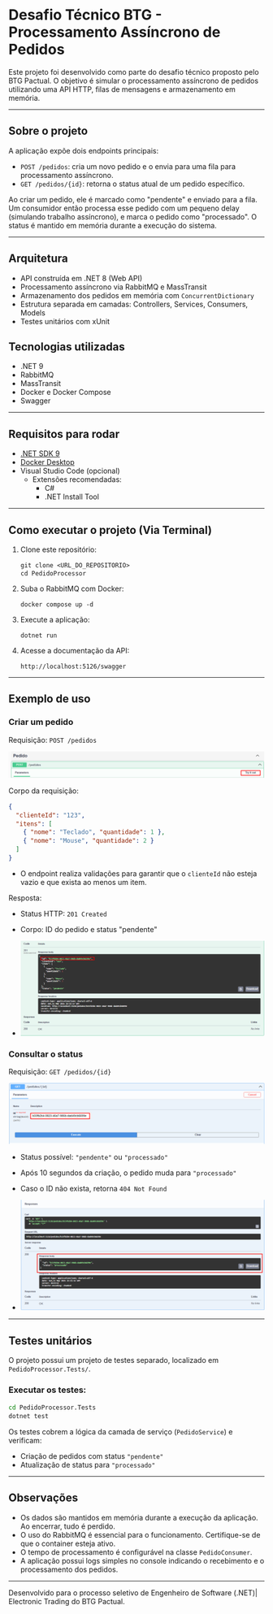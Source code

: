 # Desafio Técnico BTG - Processamento Assíncrono de Pedidos

Este projeto foi desenvolvido como parte do desafio técnico proposto pelo BTG Pactual. O objetivo é simular o processamento assíncrono de pedidos utilizando uma API HTTP, filas de mensagens e armazenamento em memória.

---

## Sobre o projeto

A aplicação expõe dois endpoints principais:

- `POST /pedidos`: cria um novo pedido e o envia para uma fila para processamento assíncrono.
- `GET /pedidos/{id}`: retorna o status atual de um pedido específico.

Ao criar um pedido, ele é marcado como "pendente" e enviado para a fila. Um consumidor então processa esse pedido com um pequeno delay (simulando trabalho assíncrono), e marca o pedido como "processado". O status é mantido em memória durante a execução do sistema.

---

## Arquitetura

- API construída em .NET 8 (Web API)
- Processamento assíncrono via RabbitMQ e MassTransit
- Armazenamento dos pedidos em memória com `ConcurrentDictionary`
- Estrutura separada em camadas: Controllers, Services, Consumers, Models
- Testes unitários com xUnit

## Tecnologias utilizadas

- .NET 9
- RabbitMQ
- MassTransit
- Docker e Docker Compose
- Swagger

---

## Requisitos para rodar

- [.NET SDK 9](https://dotnet.microsoft.com/en-us/download)
- [Docker Desktop](https://www.docker.com/products/docker-desktop)
- Visual Studio Code (opcional)
  - Extensões recomendadas:
    - C#
    - .NET Install Tool
---

## Como executar o projeto (Via Terminal)

1. Clone este repositório:
   ```
   git clone <URL_DO_REPOSITORIO>
   cd PedidoProcessor
   ```

2. Suba o RabbitMQ com Docker:
   ```
   docker compose up -d
   ```

3. Execute a aplicação:
   ```
   dotnet run
   ```

4. Acesse a documentação da API:
   ```
   http://localhost:5126/swagger
   ```

---

## Exemplo de uso

### Criar um pedido 

Requisição: `POST /pedidos`  

![Swagger-try-it-out](docs/swagger-try-it-out.png)

Corpo da requisição:

```json
{
  "clienteId": "123",
  "itens": [
    { "nome": "Teclado", "quantidade": 1 },
    { "nome": "Mouse", "quantidade": 2 }
  ]
}
```

- O endpoint realiza validações para garantir que o `clienteId` não esteja vazio e que exista ao menos um item.

Resposta:
- Status HTTP: `201 Created`
- Corpo: ID do pedido e status "pendente"

- ![Resposta](docs/response-id.png)

### Consultar o status

Requisição: `GET /pedidos/{id}`

![Requisição](docs/request-id.png)

- Status possível: `"pendente"` ou `"processado"`
- Após 10 segundos da criação, o pedido muda para `"processado"`
- Caso o ID não exista, retorna `404 Not Found`

- ![Resposta da Requisição](docs/get-response.png)

---

## Testes unitários

O projeto possui um projeto de testes separado, localizado em `PedidoProcessor.Tests/`.

### Executar os testes:

```bash
cd PedidoProcessor.Tests
dotnet test
```

Os testes cobrem a lógica da camada de serviço (`PedidoService`) e verificam:
- Criação de pedidos com status `"pendente"`
- Atualização de status para `"processado"`

---

## Observações

- Os dados são mantidos em memória durante a execução da aplicação. Ao encerrar, tudo é perdido.
- O uso do RabbitMQ é essencial para o funcionamento. Certifique-se de que o container esteja ativo.
- O tempo de processamento é configurável na classe `PedidoConsumer`.
- A aplicação possui logs simples no console indicando o recebimento e o processamento dos pedidos.

---

Desenvolvido para o processo seletivo de Engenheiro de Software (.NET)| Electronic Trading do BTG Pactual.